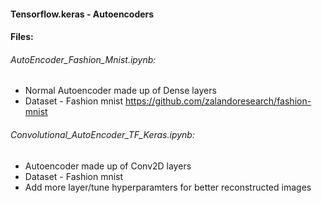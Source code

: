 #### Tensorflow.keras - Autoencoders

#### Files:
###### AutoEncoder_Fashion_Mnist.ipynb:
* Normal Autoencoder made up of Dense layers
* Dataset - Fashion mnist https://github.com/zalandoresearch/fashion-mnist

###### Convolutional_AutoEncoder_TF_Keras.ipynb:
* Autoencoder made up of Conv2D layers
* Dataset - Fashion mnist
* Add more layer/tune hyperparamters for better reconstructed images
